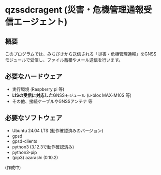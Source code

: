 qzssdcragent (災害・危機管理通報受信エージェント)
=

概要
-
このプログラムでは、みちびきから送信される「災害・危機管理通報」をGNSSモジュールで受信し、ファイル蓄積やメール送信を行います。

必要なハードウェア
-
* 実行環境 (Raspberry pi 等)
* **L1Sの受信に対応した**GNSSモジュール (u-blox MAX-M10S 等)
* その他、接続ケーブルやGNSSアンテナ 等

必要なソフトウェア
-
* Ubuntu 24.04 LTS (動作確認済みのバージョン)
* gpsd
* gpsd-clients
* python3 (3.12.3で動作確認済み)
* python3-pip
* (pip3) azarashi (0.10.2)

(作成中)